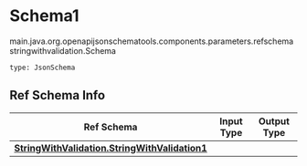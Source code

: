 # Schema1
main.java.org.openapijsonschematools.components.parameters.refschemastringwithvalidation.Schema
```
type: JsonSchema
```

## Ref Schema Info
Ref Schema | Input Type | Output Type
---------- | ---------- | -----------
[**StringWithValidation.StringWithValidation1**](../../../hematools/components/schemas/StringWithValidation.md) |  | 

